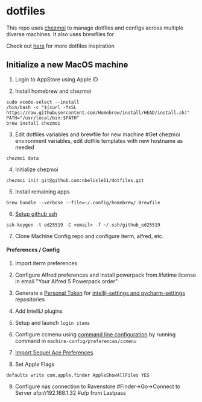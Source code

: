 # dotfiles
This repo uses [chezmoi](https://chezmoi.io/) to manage dotfiles and configs across multiple diverse machines. It also uses brewfiles for 

Check out [here](https://dotfiles.github.io/inspiration/) for more dotfiles inspiration

## Initialize a new MacOS machine
1. Login to AppStore using Apple ID

2. Install homebrew and chezmoi
```
sudo xcode-select --install
/bin/bash -c "$(curl -fsSL https://raw.githubusercontent.com/Homebrew/install/HEAD/install.sh)"
PATH="/usr/local/bin:$PATH"
brew install chezmoi
```

3. Edit dotfiles variables and brewfile for new machine
#Get chezmoi environment variables, edit dotfile templates with new hostname as needed
```
chezmoi data
```

4. Initialize chezmoi
```
chezmoi init git@github.com:nbelisle11/dotfiles.git
```

5. Install remaining apps
```
brew bundle --verbose --file=~/.config/homebrew/.Brewfile
```

6. [Setup github ssh](https://docs.github.com/en/authentication/connecting-to-github-with-ssh/generating-a-new-ssh-key-and-adding-it-to-the-ssh-agent)
```
ssh-keygen -t ed25519 -C <email> -f ~/.ssh/github_ed25519
```

7. Clone Machine Config repo and configure iterm, alfred, etc.

#### Preferences / Config

1. Import iterm preferences

2. Configure Alfred preferences and install powerpack from lifetime license in email "Your Alfred 5 Powerpack order"

3. Generate a [Personal Token](https://docs.github.com/en/authentication/keeping-your-account-and-data-secure/creating-a-personal-access-token) for [intellij-settings and pycharm-settings](https://github.com/settings/tokens) repositories

4. Add IntelliJ plugins

5. Setup and launch `login items`

6. Configure ccmenu using [command line configuration](https://ccmenu.org/) by running command in `machine-config/preferences/ccmenu`

7. [Import Sequel Ace Preferences](http://stackoverflow.com/a/37145386)

8. Set Apple Flags
```
defaults write com.apple.finder AppleShowAllFiles YES
```

9. Configure nas connection to Ravenstore
#Finder->Go->Connect to Server
afp://192.168.1.32
#u/p from Lastpass
